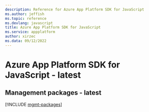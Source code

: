 ```yaml
---
description: Reference for Azure App Platform SDK for JavaScript
ms.author: jeffish
ms.topic: reference
ms.devlang: javascript
title: Azure App Platform SDK for JavaScript
ms.service: appplatform
author: xirzec
ms.data: 09/12/2022
---
```

# Azure App Platform SDK for JavaScript - latest

## Management packages - latest
[!INCLUDE [mgmt-packages](app-platform-mgmt-index.md)]